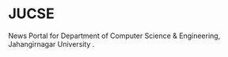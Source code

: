 # JUCSE
News Portal for Department of Computer Science &amp; Engineering, Jahangirnagar University .

